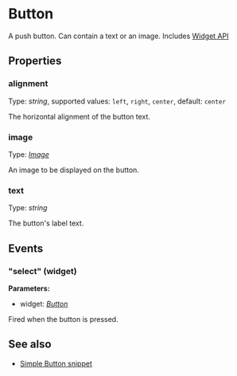 ---
---
# Button
A push button. Can contain a text or an image.
Includes [Widget API](Widget.md)

## Properties
### alignment
Type: *string*, supported values: `left`, `right`, `center`, default: `center`

The horizontal alignment of the button text.
### image
Type: *[Image](../types.md#Image)*

An image to be displayed on the button.
### text
Type: *string*

The button's label text.

## Events
### "select" (widget)

**Parameters:**

- widget: *[Button](Button.md)*

Fired when the button is pressed.


## See also
- [Simple Button snippet](https://github.com/eclipsesource/tabris-js/blob/v1.1.0/snippets/button/button.js)
